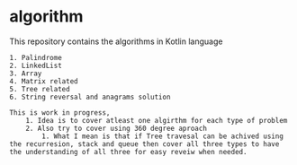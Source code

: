 # algorithm
This repository contains the algorithms in Kotlin language

    1. Palindrome
    2. LinkedList
    3. Array
    4. Matrix related
    5. Tree related
    6. String reversal and anagrams solution

    This is work in progress, 
        1. Idea is to cover atleast one algirthm for each type of problem
        2. Also try to cover using 360 degree aproach
            1. What I mean is that if Tree travesal can be achived using the recurresion, stack and queue then cover all three types to have the understanding of all three for easy reveiw when needed.
